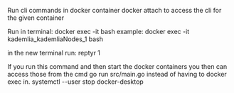 Run cli commands in docker container
docker attach <name> to access the cli for the given container

Run in terminal:
docker exec -it <container name> bash
example: docker exec -it kademlia_kademliaNodes_1 bash

in the new terminal run:
reptyr 1


If you run this command and then start the docker containers you then can access those from the cmd go run src/main.go instead of having to docker exec in.
systemctl --user stop docker-desktop